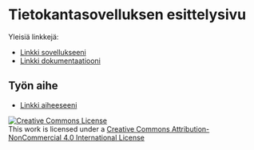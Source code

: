 # Tietokantasovelluksen esittelysivu

Yleisiä linkkejä:

* [Linkki sovellukseeni](http://heinihaa.users.cs.helsinki.fi/tsoha/)
* [Linkki dokumentaatiooni](https://github.com/hheiniida/Tsoha-Bootstrap/blob/master/doc/tsohaDoc.odt)

## Työn aihe

* [Linkki aiheeseeni](http://advancedkittenry.github.io/suunnittelu_ja_tyoymparisto/aiheet/Muistilista.html)


<a rel="license" href="http://creativecommons.org/licenses/by-nc/4.0/"><img alt="Creative Commons License" style="border-width:0" src="https://i.creativecommons.org/l/by-nc/4.0/88x31.png" /></a><br />This work is licensed under a <a rel="license" href="http://creativecommons.org/licenses/by-nc/4.0/">Creative Commons Attribution-NonCommercial 4.0 International License</a>
